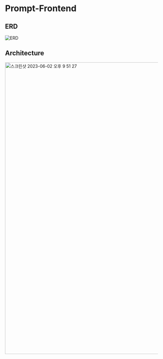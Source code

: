 # Prompt-Frontend

## ERD

![ERD](https://github.com/mju-dbproject/Prompt-Frontend/assets/69382168/cc876318-6fa6-4db8-9dd7-ea6a93fd49cc)

## Architecture

<img width="962" alt="스크린샷 2023-06-02 오후 9 51 27" src="https://github.com/mju-dbproject/Prompt-Frontend/assets/69382168/97b3e728-dfe7-4634-acff-052d076484de">
